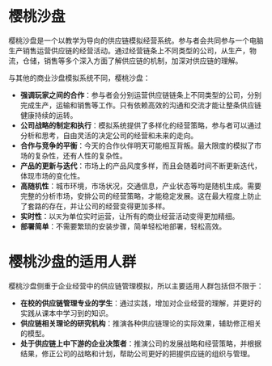 # 樱桃沙盘

樱桃沙盘是一个以教学为导向的供应链模拟经营系统。参与者会共同参与一个电脑生产销售运营供应链的经营活动。通过经营链条上不同类型的公司，从生产，物流，仓储，销售等多个深入方面了解供应链的机制，加深对供应链的理解。

与其他的商业沙盘模拟系统不同，樱桃沙盘：

* **强调玩家之间的合作**：参与者会分别运营供应链链条上不同类型的公司，分别完成生产，运输和销售等工作。只有依赖高效的沟通和交流才能让整条供应链健康持续的运转。
* **公司战略的制定和执行**：模拟系统提供了多样化的经营策略，参与者可以通过分析和思考，自由灵活的决定公司的经营和未来的走向。
* **合作与竞争的平衡**：今天的合作伙伴明天可能相互背叛。最大限度的模拟了市场的复杂性，还有人性的复杂性。
* **产品的更新与迭代**：市场上的产品风度多样，而且会随着时间不断更新迭代，体现市场的变化性。
* **高随机性**：城市环境，市场状况，交通信息，产业状态等均是随机生成。需要完整的分析市场，安排公司的经营策略，才能稳定发展。这在最大程度上防止了套路的存在，并让公司的经营变得更加多样。
* **实时性**：以`天`为单位实时运营，让所有的商业经营活动变得更加精细。
* **部署简单**：不需要繁琐的安装步骤，简单轻松地部署，轻松高效。


# 樱桃沙盘的适用人群
樱桃沙盘侧重于企业经营中的供应链管理模拟，所以主要适用人群包括但不限于：

* **在校的供应链管理专业的学生**：通过实践，增加对企业经营的理解，并更好的实践从课本中学习到的知识。
* **供应链相关理论的研究机构**：推演各种供应链理论的实际效果，辅助修正相关的模型。
* **处于供应链上中下游的企业决策者**：推演公司的发展战略和经营策略，并根据结果，修正公司的战略和计划，帮助公司更好的把握供应链的组织与管理。